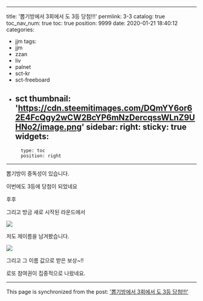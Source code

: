 
---
title: '뽑기방에서 3회에서 도 3등 당첨!!!'
permlink: 3-3
catalog: true
toc_nav_num: true
toc: true
position: 9999
date: 2020-01-21 18:40:12
categories:
- jjm
tags:
- jjm
- zzan
- liv
- palnet
- sct-kr
- sct-freeboard
- sct
thumbnail: 'https://cdn.steemitimages.com/DQmYY6or62E4FcQgy2wCW2BcYP6mNzDercqssWLnZ9UHNo2/image.png'
sidebar:
    right:
        sticky: true
widgets:
    -
        type: toc
        position: right
---


뽑기방이 중독성이 있습니다.

이번에도 3등에 당첨이 되었네요 

후후

그리고 방금 새로 시작된 라운드에서

![](https://cdn.steemitimages.com/DQmYY6or62E4FcQgy2wCW2BcYP6mNzDercqssWLnZ9UHNo2/image.png)

저도 제이름을 남겨봤습니다.

![](https://cdn.steemitimages.com/DQmdffYZaLyJWYpWe8CB2rDi9wzcvx5BzFv98cpJ4hrUZb2/image.png)

그리고 그 이름 값으로 받은 보상~!!

로또 참여권이 집중적으로 나왔네요.

- - -

This page is synchronized from the post: ['뽑기방에서 3회에서 도 3등 당첨!!!'](https://steemit.com/@virus707/3-3)
